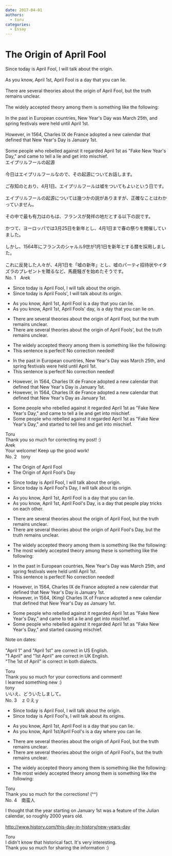 ```yaml
---
date: 2017-04-01
authors:
  - toru
categories:
  - Essay
---
```


<h1 id="subject_show">The Origin of April Fool</h1>
<div class="date" hidden>Apr 1, 2017 11:37</div>
<div id="post"><div id="body_show_ori">
Since today is April Fool, I will talk about the origin.<br/><br/>As you know, April 1st, April Fool is a day that you can lie.<br/><br/>There are several theories about the origin of April Fool, but the truth remains unclear.<br/><br/>The widely accepted theory among them is something like the following:<br/><br/>In the past in European countries, New Year's Day was March 25th, and spring festivals were held until April 1st.<br/><br/>However, in 1564, Charles IX de France adopted a new calendar that defined that New Year's Day is January 1st.<br/><br/>Some people who rebelled against it regarded April 1st as "Fake New Year's Day," and came to tell a lie and get  into mischief. 
</div></div>

<!-- more -->

<div id="post_ja"><div id="body_show_mo">
エイプリルフールの起源<br/><br/>今日はエイプリルフールなので、その起源についてお話します。<br/><br/>ご存知のとおり、4月1日、エイプリルフールは嘘をついてもよいという日です。<br/><br/>エイプリルフールの起源については幾つかの説がありますが、正確なことはわかっていません。<br/><br/>その中で最も有力はのもは、フランスが発祥の地だとする以下の説です。<br/><br/>かつて、ヨーロッパでは3月25日を新年とし、4月1日まで春の祭りを開催していました。<br/><br/>しかし、1564年にフランスのシャルル9世が1月1日を新年とする暦を採用しました。<br/><br/>これに反発した人々が、4月1日を「嘘の新年」とし、嘘のパーティ招待状やイタズラのプレゼントを贈るなど、馬鹿騒ぎを始めたそうです。
</div></div>
<div id="block"><div class="first_name"> No. 1　<span class="just_name">Arek</span></div><div id="block2">
<ul class="correction_field">
<li class="incorrect">Since today is April Fool, I will talk about the origin.</li>
<li class="corrected correct">
Since today is April Fool<span class="f_red">s'</span>, I will talk about <span class="f_red">its</span> origin.
</li>
</ul>
<ul class="correction_field">
<li class="incorrect">As you know, April 1st, April Fool is a day that you can lie.</li>
<li class="corrected correct">
As you know, April 1st, April Fool<span class="f_red">s'</span> <span class="f_red">day,</span> is a day that you can lie <span class="f_red">on</span>.
</li>
</ul>
<ul class="correction_field">
<li class="incorrect">There are several theories about the origin of April Fool, but the truth remains unclear.</li>
<li class="corrected correct">
There are several theories about the origin of April Fool<span class="f_red">s'</span>, but the truth remains unclear.
</li>
</ul>
<ul class="correction_field">
<li class="incorrect">The widely accepted theory among them is something like the following:</li>
<li class="corrected perfect">This sentence is perfect! No correction needed!</li>
</ul>
<ul class="correction_field">
<li class="incorrect">In the past in European countries, New Year's Day was March 25th, and spring festivals were held until April 1st.</li>
<li class="corrected perfect">This sentence is perfect! No correction needed!</li>
</ul>
<ul class="correction_field">
<li class="incorrect">However, in 1564, Charles IX de France adopted a new calendar that defined that New Year's Day is January 1st.</li>
<li class="corrected correct">
However, in 1564, Charles IX de France adopted a new calendar that defined that New Year's Day <span class="f_red">as</span> January 1st.
</li>
</ul>
<ul class="correction_field">
<li class="incorrect">Some people who rebelled against it regarded April 1st as "Fake New Year's Day," and came to tell a lie and get  into mischief.</li>
<li class="corrected correct">
Some people who rebelled against it regarded April 1st as "Fake New Year's Day," and <span class="f_red">started</span> to tell <span class="f_red">lies</span> and get into mischief.
</li>
</ul>
</div><div class="name"><span class="just_name">Toru</span><br>
Thank you so much for correcting my post! :)
</div>
<div class="name"><span class="just_name">Arek</span><br>
Your welcome! Keep up the good work!
</div>
</div>
<div id="block"><div class="first_name"> No. 2　<span class="just_name">tony</span></div><div id="block2">
<ul class="correction_field">
<li class="incorrect">The Origin of April Fool</li>
<li class="corrected correct">
The Origin of April Fool<span class="f_red">'s Day</span>
</li>
</ul>
<ul class="correction_field">
<li class="incorrect">Since today is April Fool, I will talk about the origin.</li>
<li class="corrected correct">
Since today is April Fool<span class="f_red">'s Day</span>, I will talk about <span class="f_red">its</span> origin.
</li>
</ul>
<ul class="correction_field">
<li class="incorrect">As you know, April 1st, April Fool is a day that you can lie.</li>
<li class="corrected correct">
As you know, April 1st, April Fool<span class="f_red">'s Day,</span> is a day that <span class="f_red">people play tricks on each other</span>.
</li>
</ul>
<ul class="correction_field">
<li class="incorrect">There are several theories about the origin of April Fool, but the truth remains unclear.</li>
<li class="corrected correct">
There are several theories about the origin of April Fool<span class="f_red">'s Day</span>, but the truth remains unclear.
</li>
</ul>
<ul class="correction_field">
<li class="incorrect">The widely accepted theory among them is something like the following:</li>
<li class="corrected correct">
The <span class="f_blue">most</span> widely accepted theory among <span class="f_blue">these</span> is something like the following:
</li>
</ul>
<ul class="correction_field">
<li class="incorrect">In the past in European countries, New Year's Day was March 25th, and spring festivals were held until April 1st.</li>
<li class="corrected perfect">This sentence is perfect! No correction needed!</li>
</ul>
<ul class="correction_field">
<li class="incorrect">However, in 1564, Charles IX de France adopted a new calendar that defined that New Year's Day is January 1st.</li>
<li class="corrected correct">
However, in 1564, (King) Charles IX <span class="f_red">of</span> France adopted a new calendar that defined <span class="f_red"><span class="sline">that</span></span> New Year's Day <span class="f_red">as</span> January 1st.
</li>
</ul>
<ul class="correction_field">
<li class="incorrect">Some people who rebelled against it regarded April 1st as "Fake New Year's Day," and came to tell a lie and get  into mischief.</li>
<li class="corrected correct">
Some people who rebelled against it regarded April 1st as "Fake New Year's Day," and <span class="f_blue">started causing</span> mischief.
</li>
</ul>
<p class="comment_small">
 Note on dates:
 <br/>
 <br/>
 "April 1" and "April 1st" are correct in US English.
 <br/>
 "1 April" and "1st April" are correct in UK English.
 <br/>
 "The 1st of April" is correct in both dialects.
</p>

</div><div class="name"><span class="just_name">Toru</span><br>
Thank you so much for your corrections and comment!<br/>I learned something new :)
</div>
<div class="name"><span class="just_name">tony</span><br>
いいえ、どういたしまして。
</div>
</div>
<div id="block"><div class="first_name"> No. 3　<span class="just_name">ｚ０えｙ</span></div><div id="block2">
<ul class="correction_field">
<li class="incorrect">Since today is April Fool, I will talk about the origin.</li>
<li class="corrected correct">
Since today is April Fool<span class="f_blue">'s</span>, I will talk about <span class="f_blue">its</span> origin<span class="f_blue">s</span>.
</li>
</ul>
<ul class="correction_field">
<li class="incorrect">As you know, April 1st, April Fool is a day that you can lie.</li>
<li class="corrected correct">
As you know, April 1st<span class="f_blue">/</span>April Fool<span class="f_blue">'s</span> is a day <span class="f_blue">where</span> you can lie.
</li>
</ul>
<ul class="correction_field">
<li class="incorrect">There are several theories about the origin of April Fool, but the truth remains unclear.</li>
<li class="corrected correct">
There are several theories about the origin of April Fool<span class="f_blue">'s</span>, but the truth remains unclear.
</li>
</ul>
<ul class="correction_field">
<li class="incorrect">The widely accepted theory among them is something like the following:</li>
<li class="corrected correct">
The <span class="f_blue">most </span>widely accepted theory among them is <span class="sline">something like</span> the following:
</li>
</ul>
</div><div class="name"><span class="just_name">Toru</span><br>
Thank you so much for the corrections! (^^)
</div>
</div>
<div id="block"><div class="first_name"> No. 4　<span class="just_name">南蛮人</span></div><div id="block2">
<p class="comment_small">
 I thought that the year starting on January 1st was a feature of the Julian calendar, so roughly 2000 years old.
 <br/>
 <br/>
 <a href="http://www.history.com/this-day-in-history/new-years-day" target="_blank">
  http://www.history.com/this-day-in-history/new-years-day
 </a>
</p>

</div><div class="name"><span class="just_name">Toru</span><br>
I didn't know that historical fact. It's very interesting.<br/>Thank you so much for sharing the information :)
</div>
</div>
